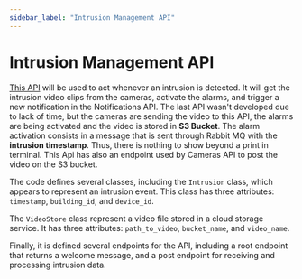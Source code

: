```yaml
---
sidebar_label: "Intrusion Management API"
---
```


# Intrusion Management API

[This API](https://github.com/ES-07/intrusion-management-api) will be used to act whenever an intrusion is detected. It will get the intrusion video clips from the cameras, activate the alarms, and trigger a new notification in the Notifications API. The last API wasn't developed due to lack of time, but the cameras are sending the video to this API, the alarms are being activated and the video is stored in **S3 Bucket**.
The alarm activation consists in a message that is sent through Rabbit MQ with the **intrusion timestamp**. Thus, there is nothing to show beyond a print in terminal.
This Api has also an endpoint used by Cameras API to post the video on the S3 bucket.

The code defines several classes, including the `Intrusion` class, which appears to represent an intrusion event. This class has three attributes: `timestamp`, `building_id`, and `device_id`.

The `VideoStore` class represent a video file stored in a cloud storage service. It has three attributes: `path_to_video`, `bucket_name`, and `video_name`.

Finally, it is defined several endpoints for the API, including a root endpoint that returns a welcome message, and a post endpoint for receiving and processing intrusion data.
